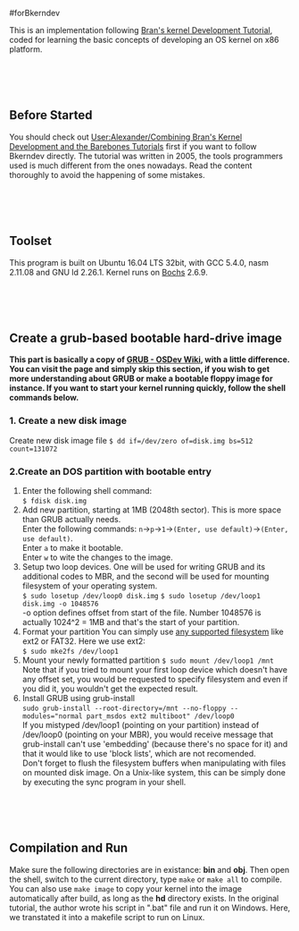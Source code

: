 #forBkerndev

This is an implementation following [Bran's kernel Development Tutorial](http://www.osdever.net/bkerndev/Docs/title.htm), coded for learning the basic concepts of developing an OS kernel on x86 platform. </br></br></br></br></br>
## Before Started
You should check out [User:Alexander/Combining Bran's Kernel Development and the Barebones Tutorials](http://wiki.osdev.org/User:Alexander/Combining_Bran%27s_Kernel_Development_and_the_Barebones_Tutorials) first if you want to follow Bkerndev directly. The tutorial was written in 2005, the tools programmers used is much different from the ones nowadays. Read the content thoroughly to avoid the happening of some mistakes.</br></br></br></br></br>
## Toolset
This program is built on Ubuntu 16.04 LTS 32bit, with GCC 5.4.0, nasm 2.11.08 and GNU ld 2.26.1. Kernel runs on [Bochs](http://bochs.sourceforge.net/)  2.6.9.</br></br></br></br></br>
## Create a grub-based bootable hard-drive image
**This part is basically a copy of [GRUB - OSDev Wiki](http://wiki.osdev.org/GRUB), with a little difference. You can visit the page and simply skip this section, if you wish to get more understanding about GRUB or make a bootable floppy image for instance. If you want to start your kernel running quickly, follow the shell commands below.**

### 1. Create a new disk image
Create new disk image file
`$ dd if=/dev/zero of=disk.img bs=512 count=131072`  

### 2.Create an DOS partition with bootable entry
1. Enter the following shell command:  
`$ fdisk disk.img`</br>  
2. Add new partition, starting at 1MB (2048th sector). This is more space than GRUB actually needs.   
Enter the following commands: `n`->`p`->`1`->`(Enter, use default)`->`(Enter, use default)`.  
Enter `a` to make it bootable.  
Enter `w` to wite the changes to the image.</br>  
3. Setup two loop devices. One will be used for writing GRUB and its additional codes to MBR, and the second will be used for mounting filesystem of your operating system.   
`$ sudo losetup /dev/loop0 disk.img`
`$ sudo losetup /dev/loop1 disk.img -o 1048576`  
-o option defines offset from start of the file. Number 1048576 is actually 1024^2 = 1MB and that's the start of your partition. </br>  
4. Format your partition You can simply use [any supported filesystem](http://www.gnu.org/software/grub/manual/grub.html#Features) like ext2 or FAT32. Here we use ext2:  
 `$ sudo mke2fs /dev/loop1`</br>  
 5. Mount your newly formatted partition 
 `$ sudo mount /dev/loop1 /mnt`  
 Note that if you tried to mount your first loop device which doesn't have any offset set, you would be requested to specify filesystem and even if you did it, you wouldn't get the expected result. </br>  
 6. Install GRUB using grub-install  
 `sudo grub-install --root-directory=/mnt --no-floppy --modules="normal part_msdos ext2 multiboot" /dev/loop0`  
 If you mistyped /dev/loop1 (pointing on your partition) instead of /dev/loop0 (pointing on your MBR), you would receive message that grub-install can't use 'embedding' (because there's no space for it) and that it would like to use 'block lists', which are not recomended.  
 Don't forget to flush the filesystem buffers when manipulating with files on mounted disk image. On a Unix-like system, this can be simply done by executing the sync program in your shell. </br></br></br></br></br>
## Compilation and Run
Make sure the following directories are in existance: **bin** and **obj**. Then open the shell, switch to the current directory, type `make` or `make all` to compile. You can also use `make image` to copy your kernel into the image automatically after build, as long as the **hd**   directory exists.
In the original tutorial, the author wrote his script in ".bat" file and run it on Windows. Here, we transtated it into a makefile script to run on Linux.</br></br></br></br></br>
